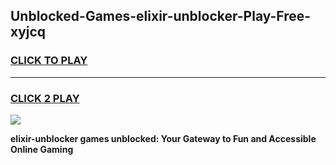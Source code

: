 
## Unblocked-Games-elixir-unblocker-Play-Free-xyjcq
<h3>
<a href="https://premium76.site?title=elixir-unblocker&ref=10A">CLICK TO PLAY</a></h3>
<hr>

<h3>
<a href="https://premium76.site?title=elixir-unblocker&ref=10A">CLICK 2 PLAY</a>
  
</h3>

<a href="https://premium76.site?title=elixir-unblocker&ref=10A"><img src="https://clearcache.store/games.png"></a>


**elixir-unblocker games unblocked: Your Gateway to Fun and Accessible Online Gaming**
